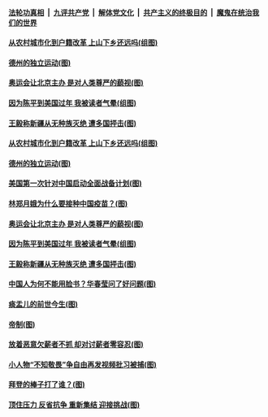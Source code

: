 

####  [法轮功真相](../../../../basic/blob/master/README.md?t=02251031) &nbsp;|&nbsp; [九评共产党](../../../../9ping.md/blob/master/README.md?t=02251031) &nbsp;|&nbsp; [解体党文化](../../../../jtdwh.md/blob/master/README.md?t=02251031)  &nbsp;|&nbsp; [共产主义的终极目的](../../../../gczydzjmd.md/blob/master/README.md?t=02251031) &nbsp;|&nbsp; [魔鬼在统治我们的世界](../../../../mgztzwmdsj.md/blob/master/README.md?t=02251031) 

#### [从农村城市化到户籍改革 上山下乡还远吗(组图)](../pages/p4/963538.md?t=02251031) 


#### [德州的独立运动(图)](../pages/p4/963550.md?t=02251031) 

#### [奥运会让北京主办 是对人类尊严的藐视(图)](../pages/p4/963542.md?t=02251031) 

#### [因为陈平到美国过年 我被读者气晕(组图)](../pages/p4/963425.md?t=02251031) 

#### [王毅称新疆从无种族灭绝 遭多国抨击(图)](../pages/p4/963422.md?t=02251031) 


#### [从农村城市化到户籍改革 上山下乡还远吗(组图)](../pages/p4/963538.md?t=02251031) 



#### [德州的独立运动(图)](../pages/p4/963550.md?t=02251031) 

#### [美国第一次针对中国启动全面战备计划(图)](../pages/p4/963549.md?t=02251031) 

#### [林郑月娥为什么要接种中国疫苗？(图)](../pages/p4/963543.md?t=02251031) 

#### [奥运会让北京主办 是对人类尊严的藐视(图)](../pages/p4/963542.md?t=02251031) 



#### [因为陈平到美国过年 我被读者气晕(组图)](../pages/p4/963425.md?t=02251031) 

#### [王毅称新疆从无种族灭绝 遭多国抨击(图)](../pages/p4/963422.md?t=02251031) 

#### [中国人为何不能用脸书？华春莹问了好问题(图)](../pages/p4/963420.md?t=02251031) 

#### [痰盂儿的前世今生(图)](../pages/p4/963409.md?t=02251031) 

#### [帝制(图)](../pages/p4/963408.md?t=02251031) 

#### [放着恶意欠薪者不抓 却对讨薪者零容忍(图)](../pages/p4/963417.md?t=02251031) 


#### [小人物“不知敬畏”争自由再发视频批习被捕(图)](../pages/p4/963319.md?t=02251031) 

#### [拜登的棒子打了谁？(图)](../pages/p4/963321.md?t=02251031) 

#### [顶住压力 反省抗争 重新集结 迎接挑战(图)](../pages/p4/963313.md?t=02251031) 

